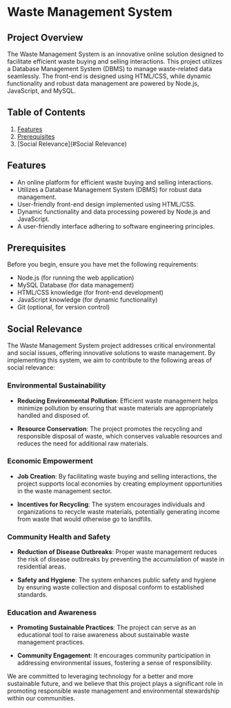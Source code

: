 # Waste Management System



## Project Overview

The Waste Management System is an innovative online solution designed to facilitate efficient waste buying and selling interactions. This project utilizes a Database Management System (DBMS) to manage waste-related data seamlessly. The front-end is designed using HTML/CSS, while dynamic functionality and robust data management are powered by Node.js, JavaScript, and MySQL.



## Table of Contents

1. [Features](#features)
2. [Prerequisites](#prerequisites)
3. [Social Relevance](#Social Relevance)


## Features

- An online platform for efficient waste buying and selling interactions.
- Utilizes a Database Management System (DBMS) for robust data management.
- User-friendly front-end design implemented using HTML/CSS.
- Dynamic functionality and data processing powered by Node.js and JavaScript.
- A user-friendly interface adhering to software engineering principles.


## Prerequisites

Before you begin, ensure you have met the following requirements:

- Node.js (for running the web application)
- MySQL Database (for data management)
- HTML/CSS knowledge (for front-end development)
- JavaScript knowledge (for dynamic functionality)
- Git (optional, for version control)

## Social Relevance

The Waste Management System project addresses critical environmental and social issues, offering innovative solutions to waste management. By implementing this system, we aim to contribute to the following areas of social relevance:

### Environmental Sustainability

- **Reducing Environmental Pollution**: Efficient waste management helps minimize pollution by ensuring that waste materials are appropriately handled and disposed of.

- **Resource Conservation**: The project promotes the recycling and responsible disposal of waste, which conserves valuable resources and reduces the need for additional raw materials.

### Economic Empowerment

- **Job Creation**: By facilitating waste buying and selling interactions, the project supports local economies by creating employment opportunities in the waste management sector.

- **Incentives for Recycling**: The system encourages individuals and organizations to recycle waste materials, potentially generating income from waste that would otherwise go to landfills.

### Community Health and Safety

- **Reduction of Disease Outbreaks**: Proper waste management reduces the risk of disease outbreaks by preventing the accumulation of waste in residential areas.

- **Safety and Hygiene**: The system enhances public safety and hygiene by ensuring waste collection and disposal conform to established standards.

### Education and Awareness

- **Promoting Sustainable Practices**: The project can serve as an educational tool to raise awareness about sustainable waste management practices.

- **Community Engagement**: It encourages community participation in addressing environmental issues, fostering a sense of responsibility.

We are committed to leveraging technology for a better and more sustainable future, and we believe that this project plays a significant role in promoting responsible waste management and environmental stewardship within our communities.


